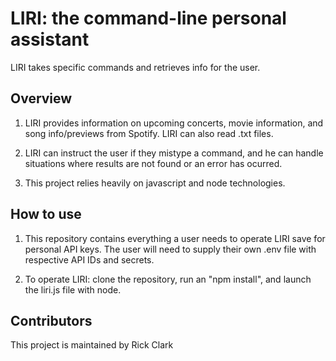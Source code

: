 # LIRI: the command-line personal assistant

LIRI takes specific commands and retrieves info for the user.

## Overview

1. LIRI provides information on upcoming concerts, movie information, and song info/previews from Spotify. LIRI can also read .txt files.

2. LIRI can instruct the user if they mistype a command, and he can handle situations where results are not found or an error has ocurred. 

3. This project relies heavily on javascript and node technologies. 

## How to use

1. This repository contains everything a user needs to operate LIRI save for personal API keys. The user will need to supply their own .env file with respective API IDs and secrets.

2. To operate LIRI: clone the repository, run an "npm install", and launch the liri.js file with node.

## Contributors

This project is maintained by Rick Clark

